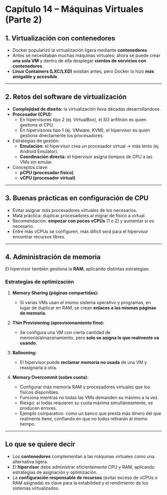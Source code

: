 #  Capítulo 14 – Máquinas Virtuales (Parte 2)

## 1. Virtualización con contenedores
- Docker popularizó la virtualización ligera mediante **contenedores**.  
- Antes se necesitaban muchas máquinas virtuales; ahora se puede crear **una sola VM** y dentro de ella desplegar **cientos de servicios con contenedores**.  
- **Linux Containers (LXC/LXD)** existían antes, pero Docker lo hizo **más amigable y accesible**.  

---

## 2. Retos del software de virtualización
- **Complejidad de diseño:** la virtualización lleva décadas desarrollándose.  
- **Procesador (CPU):**  
  - En hipervisores tipo 2 (ej. VirtualBox), el SO anfitrión es quien gestiona el CPU.  
  - En hipervisores tipo 1 (ej. VMware, KVM), el hipervisor es quien gestiona directamente los procesadores.  
- Estrategias de gestión:  
  - **Emulación:** el hipervisor crea un procesador virtual → más lento (ej. Android Emulator).  
  - **Coordinación directa:** el hipervisor asigna tiempos de CPU a las VMs sin emular.  
- Conceptos clave:  
  - **pCPU (procesador físico)**  
  - **vCPU (procesador virtual)**  

---

## 3. Buenas prácticas en configuración de CPU
- Evitar asignar más procesadores virtuales de los necesarios.  
- Mala práctica: duplicar procesadores al migrar de físico a virtual.  
- Recomendación: **empezar con pocos vCPUs** (1 o 2) y aumentar si es necesario.  
- Entre más vCPUs se configuren, más difícil será para el hipervisor encontrar recursos libres.  

---

## 4. Administración de memoria
El hipervisor también gestiona la **RAM**, aplicando distintas estrategias:

### Estrategias de optimización
1. **Memory Sharing (páginas compartidas):**  
   - Si varias VMs usan el mismo sistema operativo y programas, en lugar de duplicar en RAM, se crean **enlaces a las mismas páginas de memoria**.  

2. **Thin Provisioning (aprovisionamiento fino):**  
   - Se configura una VM con cierta cantidad de memoria/almacenamiento, pero **solo se asigna lo que realmente va usando**.  

3. **Ballooning:**  
   - El hipervisor puede **reclamar memoria no usada** de una VM y reasignarla a otra.  

4. **Memory Overcommit (sobre cuota):**  
   - Configurar más memoria RAM y procesadores virtuales que los físicos disponibles.  
   - Funciona mientras no todas las VMs demanden su máximo a la vez.  
   - Riesgo: si todas requieren su cuota máxima simultáneamente, se producen errores.  
   - Ejemplo comparativo: como un banco que presta más dinero del que realmente tiene, confiando en que no todos retirarán al mismo tiempo.  

---

## Lo que se quiere decir
- Los **contenedores** complementan a las máquinas virtuales como una alternativa ligera.  
- El **hipervisor** debe administrar eficientemente CPU y RAM, aplicando estrategias de asignación y optimización.  
- La **configuración responsable de recursos** (evitar exceso de vCPUs o RAM asignada) es clave para la estabilidad y el rendimiento de los sistemas virtualizados.
